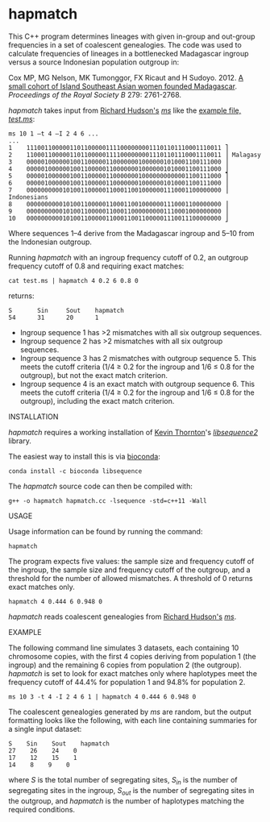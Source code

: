 # hapmatch

This C++ program determines lineages with given in-group and out-group frequencies in a set of coalescent genealogies.  The code was used to calculate frequencies of lineages in a bottlenecked Madagascar ingroup versus a source Indonesian population outgroup in:

Cox MP, MG Nelson, MK Tumonggor, FX Ricaut and H Sudoyo. 2012. [A small cohort of Island Southeast Asian women founded Madagascar](https://doi.org/10.1098/rspb.2012.0012). *Proceedings of the Royal Society B* 279: 2761-2768.

*hapmatch* takes input from [Richard Hudson's](http://home.uchicago.edu/~rhudson1/) [*ms*](http://home.uchicago.edu/%7Erhudson1/source/mksamples.html) like the [example file, *test.ms*](test.ms):

```
ms 10 1 –t 4 –I 2 4 6 ...
...
1    111001100000110110000011110000000011101101110001110011 ⎤
2    110001100000110110000011110000000011101101110001110011 ⎥ Malagasy
3    000001000000100110000011000000010000001010001100111000 ⎥
4    000001000000100110000011000000010000001010001100111000 ⎦
5    000001000000100110000011000000010000000000001100111000 ⎤
6    000001000000100110000011000000010000001010001100111000 ⎥
7    000000000010100110000011000110010000001110001100000000 ⎥ Indonesians
8    000000000010100110000011000110010000001110001100000000 ⎥
9    000000000010100110000011000110000000001110001000000000 ⎥
10   000000000010100110000011000110011000001110011100000000 ⎦
```

Where sequences 1–4 derive from the Madagascar ingroup and 5–10 from the Indonesian outgroup.

Running *hapmatch* with an ingroup frequency cutoff of 0.2, an outgroup frequency cutoff of 0.8 and requiring exact matches:

```
cat test.ms | hapmatch 4 0.2 6 0.8 0
```

returns:

```
S       Sin     Sout    hapmatch
54      31      20      1
```

* Ingroup sequence 1 has >2 mismatches with all six outgroup sequences.
* Ingroup sequence 2 has >2 mismatches with all six outgroup sequences.
* Ingroup sequence 3 has 2 mismatches with outgroup sequence 5. This meets the cutoff criteria (1/4 ≥ 0.2 for the ingroup and 1/6 ≤ 0.8 for the outgroup), but not the exact match criterion.
* Ingroup sequence 4 is an exact match with outgroup sequence 6.  This meets the cutoff criteria (1/4 ≥ 0.2 for the ingroup and 1/6 ≤ 0.8 for the outgroup), including the exact match criterion.

INSTALLATION

*hapmatch* requires a working installation of [Kevin Thornton](http://www.molpopgen.org/markdown/krthornt)'s [*libsequence2*](https://molpopgen.github.io/libsequence/) library.

The easiest way to install this is via [bioconda](https://bioconda.github.io): 

```
conda install -c bioconda libsequence
```

The *hapmatch* source code can then be compiled with:

```
g++ -o hapmatch hapmatch.cc -lsequence -std=c++11 -Wall
```

USAGE

Usage information can be found by running the command:

```
hapmatch
```

The program expects five values: the sample size and frequency cutoff of the ingroup, the sample size and frequency cutoff of the outgroup, and a threshold for the number of allowed mismatches.  A threshold of 0 returns exact matches only.

```
hapmatch 4 0.444 6 0.948 0
```

*hapmatch* reads coalescent genealogies from [Richard Hudson's](http://home.uchicago.edu/~rhudson1/) [*ms*](http://home.uchicago.edu/%7Erhudson1/source/mksamples.html).

EXAMPLE

The following command line simulates 3 datasets, each containing 10 chromosome copies, with the first 4 copies deriving from population 1 (the ingroup) and the remaining 6 copies from population 2 (the outgroup).  *hapmatch* is set to look for exact matches only where haplotypes meet the frequency cutoff of 44.4% for population 1 and 94.8% for population 2.

```
ms 10 3 -t 4 -I 2 4 6 1 | hapmatch 4 0.444 6 0.948 0
```

The coalescent genealogies generated by *ms* are random, but the output formatting looks like the following, with each line containing summaries for a single input dataset:

```
S    Sin    Sout    hapmatch
27    26    24    0
17    12    15    1
14    8    9    0
```
where *S* is the total number of segregating sites, *S<sub>in</sub>* is the number of segregating sites in the ingroup, *S<sub>out</sub>* is the number of segregating sites in the outgroup, and *hapmatch* is the number of haplotypes matching the required conditions.


